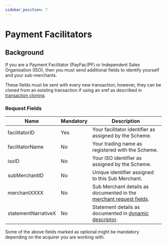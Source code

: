 ```yaml
---
sidebar_position: 7
---
```


# Payment Facilitators

## Background

If you are a Payment Facilitator (PayFac/PF) or Independent Sales Organisation (ISO), then you must send additional fields to identify yourself and your sub-merchants.

These fields must be sent with every new transaction; however, they can be cloned from an existing transaction if using an xref as described in [transaction cloning](annexes#transactionCloning).

### Request Fields 

| Name      | Mandatory | Description |
| ----------- | ----------- | ----------- |
| facilitatorID | <span class="badge badge--primary">Yes</span> | Your facilitator identifier as assigned by the Scheme.|
| facilitatorName | No | Your trading name as registered with the Scheme.|
| isoID | No | Your ISO identifier as assigned by the Scheme.|
| subMerchantID | No | Unique identifier assigned to this Sub Merchant.|
| merchantXXXX | No | Sub Merchant details as documented in the [merchant request fields](advanceddata#merchantRequestFields).|
| statementNarrativeX | No | Statement details as documented in [dynamic descriptor](billingdescriptor#dynamicDescriptor).|

Some of the above fields marked as optional might be mandatory depending on the acquirer you are working with. 